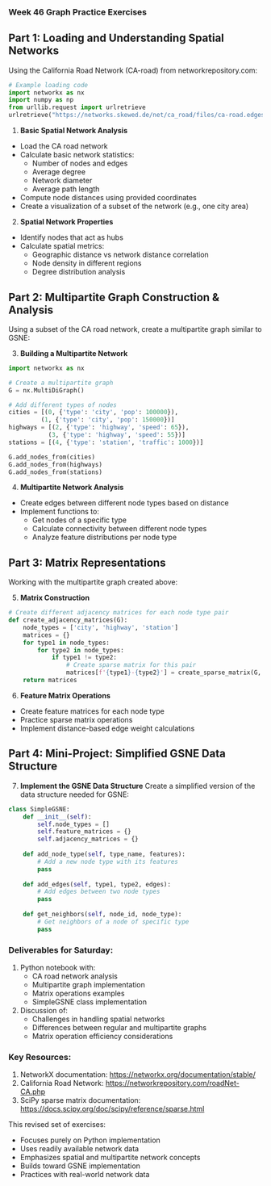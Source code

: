 ### Week 46 Graph Practice Exercises

## Part 1: Loading and Understanding Spatial Networks
Using the California Road Network (CA-road) from networkrepository.com:
```python
# Example loading code
import networkx as nx
import numpy as np
from urllib.request import urlretrieve
urlretrieve("https://networks.skewed.de/net/ca_road/files/ca-road.edges", "ca-road.edges")
```

1. **Basic Spatial Network Analysis**
- Load the CA road network 
- Calculate basic network statistics:
  * Number of nodes and edges
  * Average degree
  * Network diameter
  * Average path length
- Compute node distances using provided coordinates
- Create a visualization of a subset of the network (e.g., one city area)

2. **Spatial Network Properties**
- Identify nodes that act as hubs
- Calculate spatial metrics:
  * Geographic distance vs network distance correlation
  * Node density in different regions
  * Degree distribution analysis

## Part 2: Multipartite Graph Construction & Analysis
Using a subset of the CA road network, create a multipartite graph similar to GSNE:

3. **Building a Multipartite Network**
```python
import networkx as nx

# Create a multipartite graph
G = nx.MultiDiGraph()

# Add different types of nodes
cities = [(0, {'type': 'city', 'pop': 100000}),
         (1, {'type': 'city', 'pop': 150000})]
highways = [(2, {'type': 'highway', 'speed': 65}),
           (3, {'type': 'highway', 'speed': 55})]
stations = [(4, {'type': 'station', 'traffic': 1000})]

G.add_nodes_from(cities)
G.add_nodes_from(highways)
G.add_nodes_from(stations)
```

4. **Multipartite Network Analysis**
- Create edges between different node types based on distance
- Implement functions to:
  * Get nodes of a specific type
  * Calculate connectivity between different node types
  * Analyze feature distributions per node type

## Part 3: Matrix Representations
Working with the multipartite graph created above:

5. **Matrix Construction**
```python
# Create different adjacency matrices for each node type pair
def create_adjacency_matrices(G):
    node_types = ['city', 'highway', 'station']
    matrices = {}
    for type1 in node_types:
        for type2 in node_types:
            if type1 != type2:
                # Create sparse matrix for this pair
                matrices[f'{type1}-{type2}'] = create_sparse_matrix(G, type1, type2)
    return matrices
```

6. **Feature Matrix Operations**
- Create feature matrices for each node type
- Practice sparse matrix operations
- Implement distance-based edge weight calculations

## Part 4: Mini-Project: Simplified GSNE Data Structure

7. **Implement the GSNE Data Structure**
Create a simplified version of the data structure needed for GSNE:
```python
class SimpleGSNE:
    def __init__(self):
        self.node_types = []
        self.feature_matrices = {}
        self.adjacency_matrices = {}
    
    def add_node_type(self, type_name, features):
        # Add a new node type with its features
        pass
    
    def add_edges(self, type1, type2, edges):
        # Add edges between two node types
        pass
    
    def get_neighbors(self, node_id, node_type):
        # Get neighbors of a node of specific type
        pass
```

### Deliverables for Saturday:
1. Python notebook with:
   - CA road network analysis
   - Multipartite graph implementation
   - Matrix operations examples
   - SimpleGSNE class implementation
2. Discussion of:
   - Challenges in handling spatial networks
   - Differences between regular and multipartite graphs
   - Matrix operation efficiency considerations

### Key Resources:
1. NetworkX documentation: https://networkx.org/documentation/stable/
2. California Road Network: https://networkrepository.com/roadNet-CA.php
3. SciPy sparse matrix documentation: https://docs.scipy.org/doc/scipy/reference/sparse.html

This revised set of exercises:
- Focuses purely on Python implementation
- Uses readily available network data
- Emphasizes spatial and multipartite network concepts
- Builds toward GSNE implementation
- Practices with real-world network data

